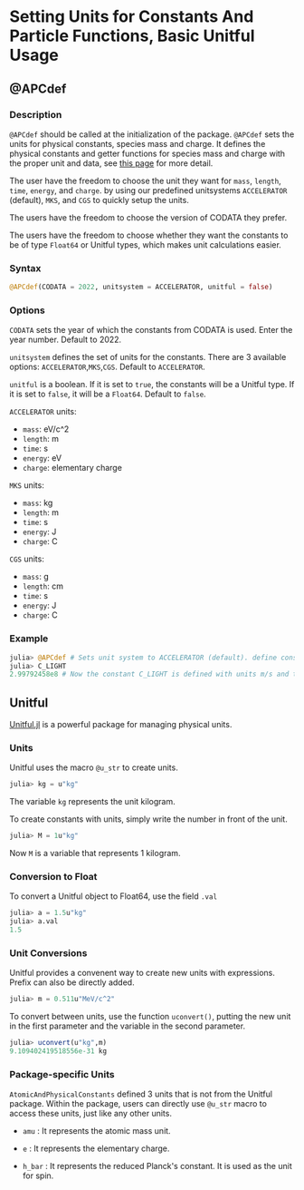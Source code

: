 # Setting Units for Constants And Particle Functions, Basic Unitful Usage

## @APCdef
### Description

`@APCdef` should be called at the initialization of the package. `@APCdef` sets the units for physical constants, species mass and charge. It defines the physical constants and getter functions for species mass and charge with the proper unit and data, see [this page](constants.md) for more detail.

The user have the freedom to choose the unit they want for `mass`, `length`, `time`, `energy`, and `charge`. by using our predefined unitsystems `ACCELERATOR` (default), `MKS`, and `CGS` to quickly setup the units.

The users have the freedom to choose the version of CODATA they prefer.

The users have the freedom to choose whether they want the constants to be of type `Float64` or Unitful types, which makes unit calculations easier. 


### Syntax
```julia
@APCdef(CODATA = 2022, unitsystem = ACCELERATOR, unitful = false)
```
### Options

`CODATA` sets the year of which the constants from CODATA is used. Enter the year number. Default to 2022.

`unitsystem` defines the set of units for the constants. There are 3 available options: `ACCELERATOR`,`MKS`,`CGS`. Default to `ACCELERATOR`.

`unitful` is a boolean. If it is set to `true`, the constants will be a Unitful type. If it is set to `false`, it will be a `Float64`. Default to `false`.

`ACCELERATOR` units:
- `mass`: eV/c^2
- `length`: m
- `time`: s
- `energy`: eV
- `charge`: elementary charge

`MKS` units:
- `mass`: kg
- `length`: m
- `time`: s
- `energy`: J
- `charge`: C

`CGS` units:
- `mass`: g
- `length`: cm
- `time`: s
- `energy`: J
- `charge`: C

### Example
```julia
julia> @APCdef # Sets unit system to ACCELERATOR (default). define constants with type Float64
julia> C_LIGHT
2.99792458e8 # Now the constant C_LIGHT is defined with units m/s and type Float64.
```

## Unitful

[Unitful.jl](https://github.com/PainterQubits/Unitful.jl) is a powerful package for managing physical units.

### Units

Unitful uses the macro `@u_str` to create units. 
```julia
julia> kg = u"kg"
```
The variable `kg` represents the unit kilogram.

To create constants with units, simply write the number in front of the unit.
```julia
julia> M = 1u"kg"
```

Now `M` is a variable that represents 1 kilogram.

### Conversion to Float

To convert a Unitful object to Float64, use the field `.val`
```julia
julia> a = 1.5u"kg"
julia> a.val
1.5
```

### Unit Conversions

Unitful provides a convenent way to create new units with expressions. Prefix can also be directly added.
```julia
julia> m = 0.511u"MeV/c^2"
```
To convert between units, use the function `uconvert()`, putting the new unit in the first parameter and the variable in the second parameter.
```julia
julia> uconvert(u"kg",m)
9.109402419518556e-31 kg
```

### Package-specific Units

`AtomicAndPhysicalConstants` defined 3 units that is not from the Unitful package. Within the package, users can directly use `@u_str` macro to access these units, just like any other units.

- `amu` : It represents the atomic mass unit. 

- `e` : It represents the elementary charge.

- `h_bar` : It represents the reduced Planck's constant. It is used as the unit for spin.

